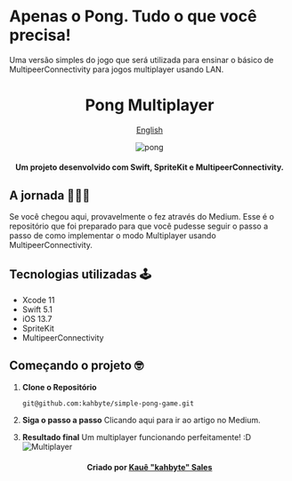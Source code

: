 # Apenas o Pong. Tudo o que você precisa!
Uma versão simples do jogo que será utilizada para ensinar o básico de MultipeerConnectivity para jogos multiplayer usando LAN.

<div align = "center">
<h1> Pong Multiplayer </h1>
    
[English](https://github.com/kahbyte/simple-pong-game/blob/master/READMEus-en.md)
    
![pong](https://i.pinimg.com/originals/0b/d8/6c/0bd86c5869de63194cabe87431956673.png)
    
<h4>Um projeto desenvolvido com Swift, SpriteKit e MultipeerConnectivity.</h4>
</div>

## A jornada 👨🏽‍💻
Se você chegou aqui, provavelmente o fez através do Medium. Esse é o repositório que foi preparado para que você pudesse seguir o passo a passo de como implementar o modo Multiplayer usando MultipeerConnectivity. 

## Tecnologias utilizadas 🕹
* Xcode 11
* Swift 5.1
* iOS 13.7
* SpriteKit
* MultipeerConnectivity

## Começando o projeto 🤓
1. **Clone o Repositório**

    ```shell
    git@github.com:kahbyte/simple-pong-game.git
    ```
    
2. **Siga o passo a passo**
Clicando aqui para ir ao artigo no Medium.

3. **Resultado final**
Um multiplayer funcionando perfeitamente! :D
![Multiplayer](https://i.pinimg.com/originals/b0/5a/1b/b05a1bd15645ef68e91ccd7a5fc1014d.gif)

<h4 align="center">
    Criado por <a href="https://www.linkedin.com/in/kahbyte/"> Kauê "kahbyte" Sales </a>
</h4>
